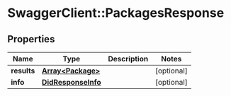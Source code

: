 # SwaggerClient::PackagesResponse

## Properties
Name | Type | Description | Notes
------------ | ------------- | ------------- | -------------
**results** | [**Array&lt;Package&gt;**](Package.md) |  | [optional] 
**info** | [**DidResponseInfo**](DidResponseInfo.md) |  | [optional] 


